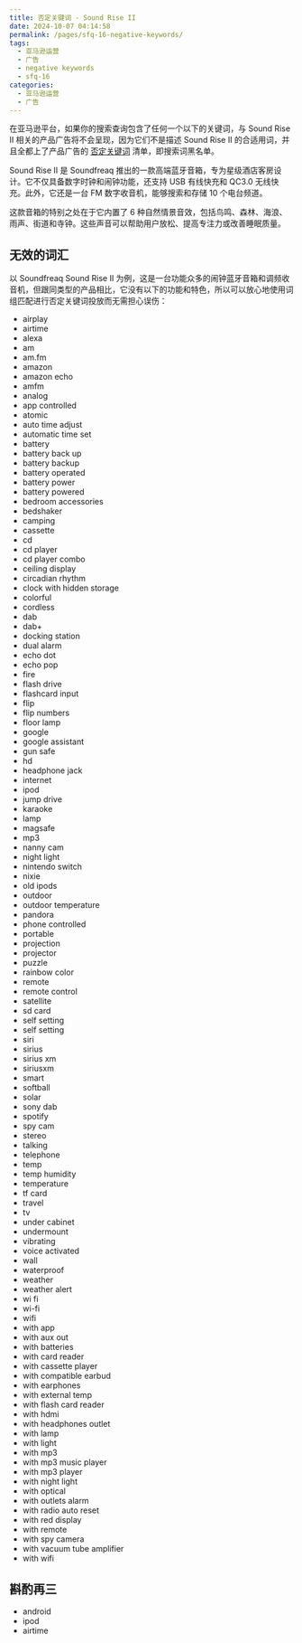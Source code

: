 ```yaml
---
title: 否定关键词 - Sound Rise II
date: 2024-10-07 04:14:58
permalink: /pages/sfq-16-negative-keywords/
tags:
  - 亚马逊运营
  - 广告
  - negative keywords
  - sfq-16
categories:
  - 亚马逊运营
  - 广告
---
```


在亚马逊平台，如果你的搜索查询包含了任何一个以下的关键词，与 Sound Rise II 相关的产品广告将不会呈现，因为它们不是描述 Sound Rise II 的合适用词，并且全都上了产品广告的 [否定关键词](/pages/negative-keywords/) 清单，即搜索词黑名单。

<!-- more -->

Sound Rise II 是 Soundfreaq 推出的一款高端蓝牙音箱，专为星级酒店客房设计。它不仅具备数字时钟和闹钟功能，还支持 USB 有线快充和 QC3.0 无线快充。此外，它还是一台 FM 数字收音机，能够搜索和存储 10 个电台频道。

这款音箱的特别之处在于它内置了 6 种自然情景音效，包括鸟鸣、森林、海浪、雨声、街道和寺钟。这些声音可以帮助用户放松、提高专注力或改善睡眠质量。

## 无效的词汇

以 Soundfreaq Sound Rise II 为例，这是一台功能众多的闹钟蓝牙音箱和调频收音机，但跟同类型的产品相比，它没有以下的功能和特色，所以可以放心地使用词组匹配进行否定关键词投放而无需担心误伤：

- airplay
- airtime
- alexa
- am
- am.fm
- amazon
- amazon echo
- amfm
- analog
- app controlled
- atomic
- auto time adjust
- automatic time set
- battery
- battery back up
- battery backup
- battery operated
- battery power
- battery powered
- bedroom accessories
- bedshaker
- camping
- cassette
- cd
- cd player
- cd player combo
- ceiling display
- circadian rhythm
- clock with hidden storage
- colorful
- cordless
- dab
- dab+
- docking station
- dual alarm
- echo dot
- echo pop
- fire
- flash drive
- flashcard input
- flip
- flip numbers
- floor lamp
- google
- google assistant
- gun safe
- hd
- headphone jack
- internet
- ipod
- jump drive
- karaoke
- lamp
- magsafe
- mp3
- nanny cam
- night light
- nintendo switch
- nixie
- old ipods
- outdoor
- outdoor temperature
- pandora
- phone controlled
- portable
- projection
- projector
- puzzle
- rainbow color
- remote
- remote control
- satellite
- sd card
- self setting
- self setting
- siri
- sirius
- sirius xm
- siriusxm
- smart
- softball
- solar
- sony dab
- spotify
- spy cam
- stereo
- talking
- telephone
- temp
- temp humidity
- temperature
- tf card
- travel
- tv
- under cabinet
- undermount
- vibrating
- voice activated
- wall
- waterproof
- weather
- weather alert
- wi fi
- wi-fi
- wifi
- with app
- with aux out
- with batteries
- with card reader
- with cassette player
- with compatible earbud
- with earphones
- with external temp
- with flash card reader
- with hdmi
- with headphones outlet
- with lamp
- with light
- with mp3
- with mp3 music player
- with mp3 player
- with night light
- with optical
- with outlets alarm
- with radio auto reset
- with red display
- with remote
- with spy camera
- with vacuum tube amplifier
- with wifi

## 斟酌再三

- android
- ipod
- airtime
